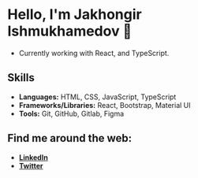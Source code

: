 # Hello, I'm Jakhongir Ishmukhamedov 👋

- Currently working with React, and TypeScript.

## Skills
- **Languages:** HTML, CSS, JavaScript, TypeScript
- **Frameworks/Libraries:** React, Bootstrap, Material UI
- **Tools:** Git, GitHub, Gitlab, Figma

## Find me around the web:
- **[LinkedIn](https://www.linkedin.com/in/jakhongir-ishmukhamedov/)**
- **[Twitter](https://twitter.com/ishmukhamedov_j)**

